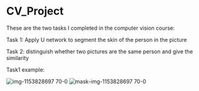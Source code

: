 # CV_Project
These are the two tasks I completed in the computer vision course:

Task 1: Apply U network to segment the skin of the person in the picture

Task 2: distinguish whether two pictures are the same person and give the similarity

Task1 example:

![img-1153828697 70-0](https://user-images.githubusercontent.com/77051392/144218225-a910b124-04c6-47d5-83a0-9c7ac7c1a259.png)
![mask-img-1153828697 70-0](https://user-images.githubusercontent.com/77051392/144218242-050b0825-e71a-4036-999b-ae093d97f9f1.png)


